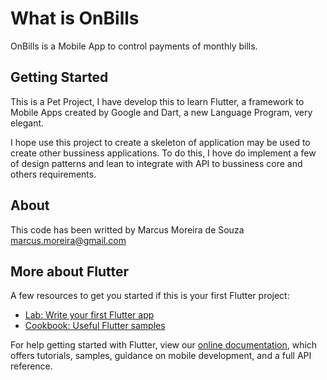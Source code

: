 # What is OnBills

OnBills is a Mobile App to control payments of monthly bills.

## Getting Started

This is a Pet Project, I have develop this to learn Flutter, a framework to Mobile Apps created by Google and Dart, a new Language Program, very elegant.

I hope use this project to create a skeleton of application may be used to create other bussiness applications.
To do this, I hove do implement a few of design patterns and lean to integrate with API to bussiness core and others requirements.

## About 

This code has been writted by Marcus Moreira de Souza <marcus.moreira@gmail.com>

## More about Flutter

A few resources to get you started if this is your first Flutter project:

- [Lab: Write your first Flutter app](https://flutter.dev/docs/get-started/codelab)
- [Cookbook: Useful Flutter samples](https://flutter.dev/docs/cookbook)

For help getting started with Flutter, view our
[online documentation](https://flutter.dev/docs), which offers tutorials,
samples, guidance on mobile development, and a full API reference.

